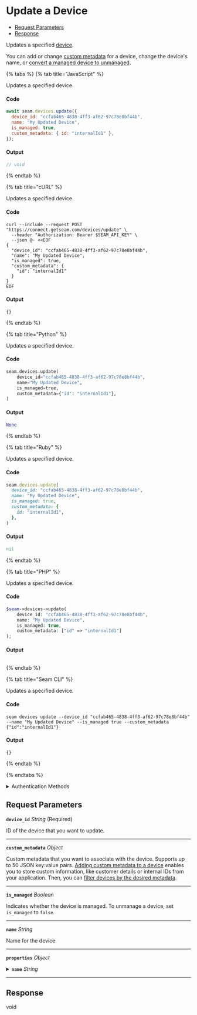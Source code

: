 # Update a Device

- [Request Parameters](#request-parameters)
- [Response](#response)

Updates a specified [device](../../core-concepts/devices/README.md).

You can add or change [custom metadata](../../core-concepts/devices/adding-custom-metadata-to-a-device.md) for a device, change the device's name, or [convert a managed device to unmanaged](../../core-concepts/devices/managed-and-unmanaged-devices.md).


{% tabs %}
{% tab title="JavaScript" %}

Updates a specified device.

#### Code

```javascript
await seam.devices.update({
  device_id: "ccfab465-4838-4ff3-af62-97c78e8bf44b",
  name: "My Updated Device",
  is_managed: true,
  custom_metadata: { id: "internalId1" },
});
```

#### Output

```javascript
// void
```
{% endtab %}

{% tab title="cURL" %}

Updates a specified device.

#### Code

```curl
curl --include --request POST "https://connect.getseam.com/devices/update" \
  --header "Authorization: Bearer $SEAM_API_KEY" \
  --json @- <<EOF
{
  "device_id": "ccfab465-4838-4ff3-af62-97c78e8bf44b",
  "name": "My Updated Device",
  "is_managed": true,
  "custom_metadata": {
    "id": "internalId1"
  }
}
EOF
```

#### Output

```curl
{}
```
{% endtab %}

{% tab title="Python" %}

Updates a specified device.

#### Code

```python
seam.devices.update(
    device_id="ccfab465-4838-4ff3-af62-97c78e8bf44b",
    name="My Updated Device",
    is_managed=true,
    custom_metadata={"id": "internalId1"},
)
```

#### Output

```python
None
```
{% endtab %}

{% tab title="Ruby" %}

Updates a specified device.

#### Code

```ruby
seam.devices.update(
  device_id: "ccfab465-4838-4ff3-af62-97c78e8bf44b",
  name: "My Updated Device",
  is_managed: true,
  custom_metadata: {
    id: "internalId1",
  },
)
```

#### Output

```ruby
nil
```
{% endtab %}

{% tab title="PHP" %}

Updates a specified device.

#### Code

```php
$seam->devices->update(
    device_id: "ccfab465-4838-4ff3-af62-97c78e8bf44b",
    name: "My Updated Device",
    is_managed: true,
    custom_metadata: ["id" => "internalId1"]
);
```

#### Output

```php

```
{% endtab %}

{% tab title="Seam CLI" %}

Updates a specified device.

#### Code

```seam_cli
seam devices update --device_id "ccfab465-4838-4ff3-af62-97c78e8bf44b" --name "My Updated Device" --is_managed true --custom_metadata {"id":"internalId1"}
```

#### Output

```seam_cli
{}
```
{% endtab %}

{% endtabs %}


<details>

<summary>Authentication Methods</summary>

- API key
- Client session token
- Personal access token
  <br>Must also include the `seam-workspace` header in the request.

To learn more, see [Authentication](https://docs.seam.co/latest/api/authentication).
</details>

## Request Parameters

**`device_id`** *String* (Required)

ID of the device that you want to update.

---

**`custom_metadata`** *Object*

Custom metadata that you want to associate with the device. Supports up to 50 JSON key:value pairs. [Adding custom metadata to a device](../../core-concepts/devices/adding-custom-metadata-to-a-device.md) enables you to store custom information, like customer details or internal IDs from your application. Then, you can [filter devices by the desired metadata](../../core-concepts/devices/filtering-devices-by-custom-metadata.md).

---

**`is_managed`** *Boolean*

Indicates whether the device is managed. To unmanage a device, set `is_managed` to `false`.

---

**`name`** *String*

Name for the device.

---

**`properties`** *Object*

<details>

<summary><b><code>name</code></b> <i>String</i></summary>

Name for the device.

</details>

---



## Response

void

